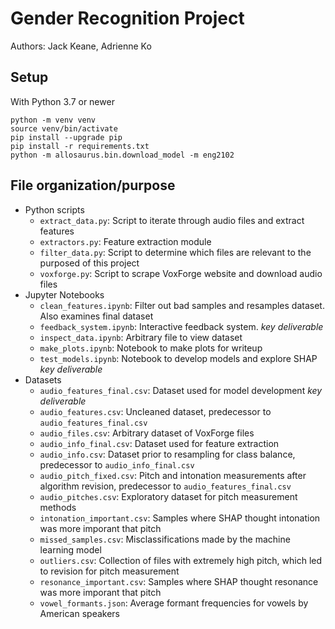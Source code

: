 # Gender Recognition Project

Authors: Jack Keane, Adrienne Ko

## Setup
With Python 3.7 or newer
```
python -m venv venv
source venv/bin/activate
pip install --upgrade pip
pip install -r requirements.txt
python -m allosaurus.bin.download_model -m eng2102
```

## File organization/purpose

 - Python scripts
   - `extract_data.py`: Script to iterate through audio files and extract features
   - `extractors.py`: Feature extraction module
   - `filter_data.py`: Script to determine which files are relevant to the purposed of this project
   - `voxforge.py`: Script to scrape VoxForge website and download audio files
 - Jupyter Notebooks
   - `clean_features.ipynb`: Filter out bad samples and resamples dataset. Also examines final dataset
   - `feedback_system.ipynb`: Interactive feedback system. *key deliverable*
   - `inspect_data.ipynb`: Arbitrary file to view dataset
   - `make_plots.ipynb`: Notebook to make plots for writeup
   - `test_models.ipynb`: Notebook to develop models and explore SHAP *key deliverable*
 - Datasets
   - `audio_features_final.csv`: Dataset used for model development *key deliverable*
   - `audio_features.csv`: Uncleaned dataset, predecessor to `audio_features_final.csv`
   - `audio_files.csv`: Arbitrary dataset of VoxForge files
   - `audio_info_final.csv`: Dataset used for feature extraction
   - `audio_info.csv`: Dataset prior to resampling for class balance, predecessor to `audio_info_final.csv`
   - `audio_pitch_fixed.csv`: Pitch and intonation measurements after algorithm revision, predecessor to `audio_features_final.csv`
   - `audio_pitches.csv`: Exploratory dataset for pitch measurement methods
   - `intonation_important.csv`: Samples where SHAP thought intonation was more imporant that pitch
   - `missed_samples.csv`: Misclassifications made by the machine learning model
   - `outliers.csv`: Collection of files with extremely high pitch, which led to revision for pitch measurement
   - `resonance_important.csv`: Samples where SHAP thought resonance was more imporant that pitch
   - `vowel_formants.json`: Average formant frequencies for vowels by American speakers